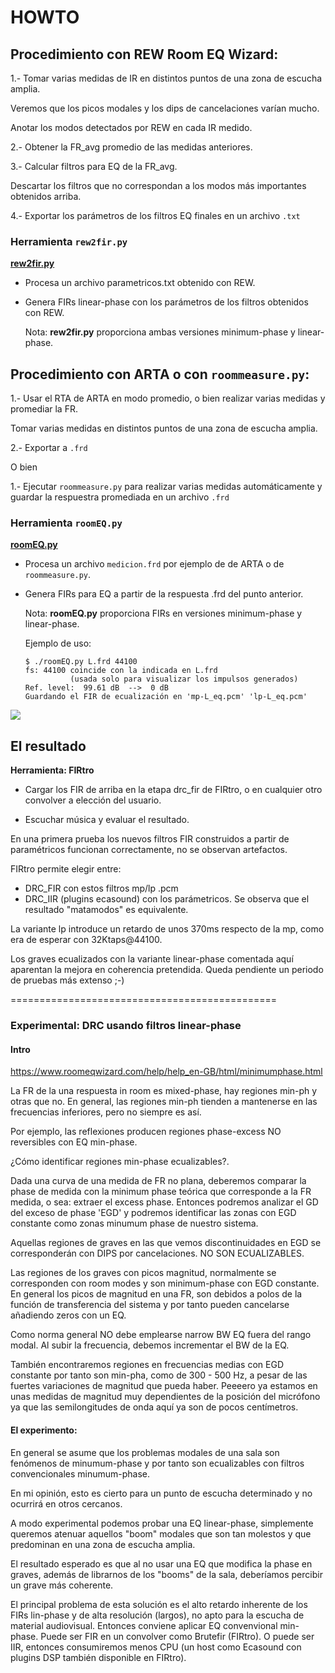 # HOWTO

## Procedimiento con REW Room EQ Wizard:
 
1.- Tomar varias medidas de IR en distintos puntos de una zona de escucha amplia.

Veremos que los picos modales y los dips de cancelaciones varían mucho. 

Anotar los modos detectados por REW en cada IR medido.
 
2.- Obtener la FR_avg promedio de las medidas anteriores.
 
3.- Calcular filtros para EQ de la FR_avg.
 
Descartar los filtros que no correspondan a los modos más importantes obtenidos arriba.
 
4.- Exportar los parámetros de los filtros EQ finales en un archivo `.txt`
 
### Herramienta `rew2fir.py`

**[rew2fir.py](https://github.com/Rsantct/DRC/blob/master/drc_lin-pha/rew2fir.py)**

- Procesa un archivo parametricos.txt obtenido con REW.
 
- Genera FIRs linear-phase con los parámetros de los filtros obtenidos con REW.

    Nota: **rew2fir.py** proporciona ambas versiones minimum-phase y linear-phase.

## Procedimiento con ARTA o con `roommeasure.py`:
 
1.- Usar el RTA de ARTA en modo promedio, o bien realizar varias medidas y promediar la FR.

Tomar varias medidas en distintos puntos de una zona de escucha amplia.

2.- Exportar a `.frd`

O bien

1.- Ejecutar `roommeasure.py` para realizar varias medidas automáticamente y guardar la respuestra promediada en un archivo `.frd`
  
### Herramienta `roomEQ.py`

**[roomEQ.py](https://github.com/Rsantct/DRC/blob/master/drc_lin-pha/roomEQ.py)**

- Procesa un archivo `medicion.frd` por ejemplo de de ARTA o de `roommeasure.py`.
 
- Genera FIRs para EQ a partir de la respuesta .frd del punto anterior.

    Nota: **roomEQ.py** proporciona FIRs en versiones minimum-phase y linear-phase.

    Ejemplo de uso:
    
    ```    
    $ ./roomEQ.py L.frd 44100
    fs: 44100 coincide con la indicada en L.frd
              (usada solo para visualizar los impulsos generados)
    Ref. level:  99.61 dB  -->  0 dB
    Guardando el FIR de ecualización en 'mp-L_eq.pcm' 'lp-L_eq.pcm'
    ```    

![](https://github.com/Rsantct/DRC/blob/master/drc_lin-pha/roomEQ_R.png)

## El resultado

**Herramienta: FIRtro**
 
- Cargar los FIR de arriba en la etapa drc_fir de FIRtro, o en cualquier otro convolver a elección del usuario.

- Escuchar música y evaluar el resultado.

En una primera prueba los nuevos filtros FIR construidos a partir de paramétricos funcionan correctamente, no se observan artefactos.

FIRtro permite elegir entre:
- DRC_FIR con estos filtros mp/lp .pcm
- DRC_IIR (plugins ecasound) con los parámetricos. Se observa que el resultado "matamodos" es equivalente.

La variante lp introduce un retardo de unos 370ms respecto de la mp, como era de esperar con 32Ktaps@44100.

Los graves ecualizados con la variante linear-phase comentada aquí aparentan la mejora en coherencia pretendida. Queda pendiente un periodo de pruebas más extenso ;-)


==============================================

### Experimental: DRC usando filtros linear-phase
 
#### Intro

https://www.roomeqwizard.com/help/help_en-GB/html/minimumphase.html
 
La FR de la una respuesta in room es mixed-phase, hay regiones min-ph y otras que no. En general, las regiones min-ph tienden a mantenerse en las frecuencias inferiores, pero no siempre es así.
 
Por ejemplo, las reflexiones producen regiones phase-excess NO reversibles con EQ min-phase.
 
¿Cómo identificar regiones min-phase ecualizables?.

Dada una curva de una medida de FR no plana, deberemos comparar la phase de medida con la minimum phase teórica que corresponde a la FR medida, o sea: extraer el excess phase. Entonces podremos analizar el GD del exceso de phase 'EGD' y podremos identificar las zonas con EGD constante como zonas minumum phase de nuestro sistema.
 
Aquellas regiones de graves en las que vemos discontinuidades en EGD se corresponderán con DIPS por cancelaciones. NO SON ECUALIZABLES.
 
Las regiones de los graves con picos magnitud, normalmente se corresponden con room modes y son minimum-phase con EGD constante. En general los picos de magnitud en una FR, son debidos a polos de la función de transferencia del sistema y por tanto pueden cancelarse añadiendo zeros con un EQ.
 
Como norma general NO debe emplearse narrow BW EQ fuera del rango modal. Al subir la frecuencia, debemos incrementar el BW de la EQ.
 
También encontraremos regiones en frecuencias medias con EGD constante por tanto son min-pha, como de 300 - 500 Hz, a pesar de las fuertes variaciones de magnitud que pueda haber. Peeeero ya estamos en unas medidas de magnitud muy dependientes de la posición del micrófono ya que las semilongitudes de onda aquí ya son de pocos centímetros.
 
#### El experimento:
 
En general se asume que los problemas modales de una sala son fenómenos de minumum-phase y por tanto son ecualizables con filtros convencionales minumum-phase.
 
En mi opinión, esto es cierto para un punto de escucha determinado y no ocurrirá en otros cercanos.
 
A modo experimental podemos probar una EQ linear-phase, simplemente queremos atenuar aquellos "boom" modales que son tan molestos y que predominan en una zona de escucha amplia.
 
El resultado esperado es que al no usar una EQ que modifica la phase en graves, además de librarnos de los "booms" de la sala, deberíamos percibir un grave más coherente.

El principal problema de esta solución es el alto retardo inherente de los FIRs lin-phase y de alta resolución (largos), no apto para la escucha de material audiovisual. Entonces conviene aplicar EQ convenvional min-phase. Puede ser FIR en un convolver como Brutefir (FIRtro). O puede ser IIR, entonces consumiremos menos CPU (un host como Ecasound con plugins DSP también disponible en FIRtro).





